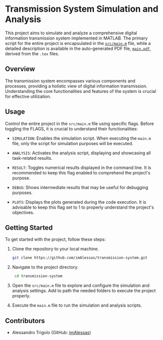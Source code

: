 # Transmission System Simulation and Analysis

This project aims to simulate and analyze a comprehensive digital information transmission system implemented in MATLAB. The primary script for the entire project is encapsulated in the [`src/main.m`](./src/main.m) file, while a detailed description is available in the auto-generated PDF file, [`main.pdf`](https://imalessas.github.io/transmission-simulation/main.pdf), derived from the `.tex` files.

## Overview
The transmission system encompasses various components and processes, providing a holistic view of digital information transmission. Understanding the core functionalities and features of the system is crucial for effective utilization.

## Usage
Control the entire project in the `src/main.m` file using specific flags. Before toggling the FLAGS, it is crucial to understand their functionalities:

* `SIMULATION`: Enables the simulation script. When executing the `main.m` file, only the script for simulation purposes will be executed.

* `ANALYSIS`: Activates the analysis script, displaying and showcasing all task-related results.

* `RESULT`: Toggles numerical results displayed in the command line. It is recommended to keep this flag enabled to comprehend the project's purpose.

* `DEBUG`: Shows intermediate results that may be useful for debugging purposes.

* `PLOTS`: Displays the plots generated during the code execution. It is advisable to keep this flag set to 1 to properly understand the project's objectives.

## Getting Started
To get started with the project, follow these steps:

1. Clone the repository to your local machine.

   ```bash
   git clone https://github.com/imAlessas/transmission-system.git
   ```
2. Navigate to the project directory.

   ```bash
    cd transmission-system
    ```
3. Open the `src/main.m` file to explore and configure the simulation and analysis settings. Add to path the needed folders to execute the project properly.

4. Execute the `main.m` file to run the simulation and analysis scripts.

## Contributors
- Alessandro Trigolo (GitHub: [imAlessas](https://github.com/imAlessas))
